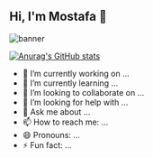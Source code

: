 ## Hi, I'm Mostafa 👋

![banner](https://raw.github.com/MAlazhariy/MAlazhariy/main/banner.gif)

[![Anurag's GitHub stats](https://github-readme-stats.vercel.app/api?username=MAlazhariy&hide_rank=true&show_icons=true&hide=prs,issues&hide_border=false&icon_color=507FF8&border_color=507FF8&hide_title=true&theme=dracula&custom_title=My+Stats)](https://github.com/MAlazhariy/github-readme-stats)


- 🔭 I’m currently working on ...
- 🌱 I’m currently learning ...
- 👯 I’m looking to collaborate on ...
- 🤔 I’m looking for help with ...
- 💬 Ask me about ...
- 📫 How to reach me: ...
- 😄 Pronouns: ...
- ⚡ Fun fact: ...

